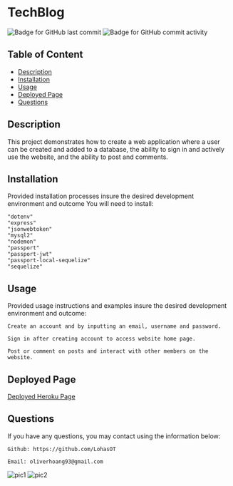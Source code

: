   # TechBlog

![Badge for GitHub last commit](https://img.shields.io/github/last-commit/LohasOT/TechBlog?style=flat&logo=appveyor) ![Badge for GitHub commit activity](https://img.shields.io/github/commit-activity/w/LohasOT/TechBlog?color=purple)

  
  ## Table of Content

  - [Description](#description)
  - [Installation](#installation)
  - [Usage](#usage)
  - [Deployed Page](#deployedpage)
  - [Questions](#questions)

  ## Description

  This project demonstrates how to create a web application where a user can be created and added to a database, the ability to sign in and actively use the website, and the ability to post and comments.

  ## Installation
  Provided installation processes insure the desired development environment and outcome
  You will need to install:

    "dotenv"
    "express"
    "jsonwebtoken"
    "mysql2"
    "nodemon"
    "passport"
    "passport-jwt"
    "passport-local-sequelize"
    "sequelize"


  ## Usage
  Provided usage instructions and examples insure the desired development environment and outcome:

    Create an account and by inputting an email, username and password.

    Sign in after creating account to access website home page.

    Post or comment on posts and interact with other members on the website.

  ## Deployed Page

  <a href="https://nameless-chamber-02132.herokuapp.com/login.html" class="btn btn-primary">Deployed Heroku Page</a>

  ## Questions
If you have any questions, you may contact using the information below:

    Github: https://github.com/LohasOT

    Email: oliverhoang93@gmail.com

  <img src="https://user-images.githubusercontent.com/91640571/148659805-4af50c1f-5ee8-44e4-99f0-25abacf76c40.png" alt="pic1">

  <img src="https://user-images.githubusercontent.com/91640571/148659836-b6c896fd-2808-45c2-927e-6da77f08cef4.png" alt="pic2">